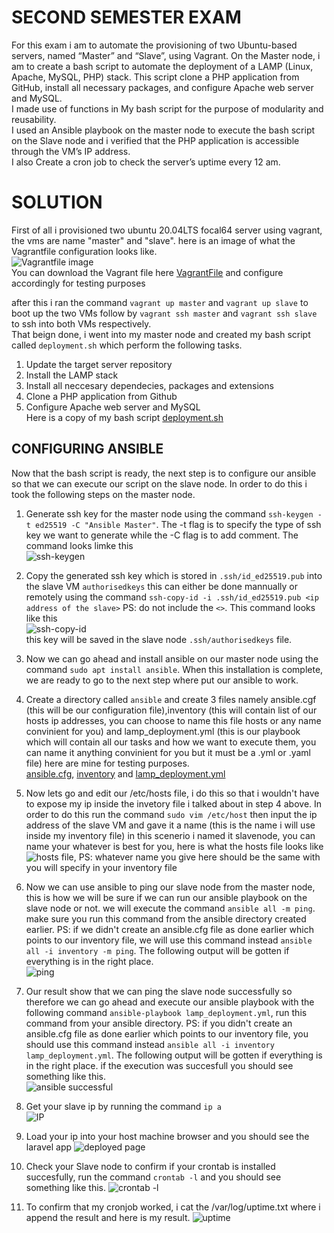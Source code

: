 # SECOND SEMESTER EXAM  
For this exam i am to automate the provisioning of two Ubuntu-based servers, named “Master” and “Slave”, using Vagrant.
On the Master node, i am to create a bash script to automate the deployment of a LAMP (Linux, Apache, MySQL, PHP) stack.
This script clone a PHP application from GitHub, install all necessary packages, and configure Apache web server and MySQL.  
I made use of functions in My bash script for the purpose of modularity and reusability.  
I used an Ansible playbook on the master node to execute the bash script on the Slave node and i verified that the PHP application is accessible through the VM’s IP address.  
I also Create a cron job to check the server’s uptime every 12 am.  

# SOLUTION
First of all i provisioned two ubuntu 20.04LTS focal64 server using vagrant, the vms are name "master" and "slave". here is an image of what the Vagrantfile configuration looks like.  
![Vagrantfile image](/images/Vagrantfile.jpg)  
You can download the Vagrant file here [VagrantFile](./Vagrantfile) and configure accordingly for testing purposes

after this i ran the command `vagrant up master` and `vagrant up slave` to boot up the two VMs follow by `vagrant ssh master` and `vagrant ssh slave` to ssh into both VMs respectively.  
That beign done, i went into my master node and created my bash script called `deployment.sh` which perform the following tasks.  
1. Update the target server repository  
2. Install the LAMP stack  
3. Install all neccesary dependecies, packages and extensions
4. Clone a PHP application from Github
5. Configure Apache web server and MySQL  
Here is a copy of my bash script [deployment.sh](deployment.sh)  

## CONFIGURING ANSIBLE
Now that the bash script is ready, the next step is to configure our ansible so that we can execute our script on the slave node. In order to do this i took the following steps on the master node.
1. Generate ssh key for the master node using the command `ssh-keygen -t ed25519 -C "Ansible Master"`. The -t flag is to specify the type of ssh key we want to generate while the -C flag is to add comment. The command looks limke this  
![ssh-keygen](/images/ssh-keygen.jpg)
  
2. Copy the generated ssh key which is stored in `.ssh/id_ed25519.pub` into the slave VM `authorisedkeys` this can either be done mannually or remotely using the command `ssh-copy-id -i .ssh/id_ed25519.pub <ip address of the slave>` PS: do not include the `<>`. This command looks like this  
![ssh-copy-id](/images/ssh-copy-id.jpg)  
this key will be saved in the slave node `.ssh/authorisedkeys` file.  
  
3. Now we can go ahead and install ansible on our master node using the command `sudo apt install ansible`. When this installation is complete, we are ready to go to the next step where put our ansible to work.
  
4. Create a directory called `ansible` and create 3 files namely ansible.cgf (this will be our configuration file),inventory (this will contain list of our hosts ip addresses, you can choose to name this file hosts or any name convinient for you) and lamp_deployment.yml (this is our playbook which will contain all our tasks and how we want to execute them, you can name it anything convinient for you but it must be a .yml or .yaml file) here are mine for testing purposes.  
[ansible.cfg](ansible.cfg), [inventory](./inventory) and [lamp_deployment.yml](lamp_deployment.yml)
  
5. Now lets go and edit our /etc/hosts file, i do this so that i wouldn't have to expose my ip inside the invetory file i talked about in step 4 above. In order to do this run the command `sudo vim /etc/host` then input the ip address of the slave VM and gave it a name (this is the name i will use inside my inventory file) in this scenerio i named it slavenode, you can name your whatever is best for you, here is what the hosts file looks like  
![hosts file](/images/hosts.jpg), PS: whatever name you give here should be the same with you will specify in your inventory file
  
6. Now we can use ansible to ping our slave node from the master node, this is how we will be sure if we can run our ansible playbook on the slave node or not. we will execute the command `ansible all -m ping`. make sure you run this command from the ansible directory created earlier. PS: if we didn't create an ansible.cfg file as done earlier which points to our inventory file, we will use this command instead `ansible all -i inventory -m ping`. The following output will be gotten if everything is in the right place.  
![ping](/images/ping.jpg)  
  
7. Our result show that we can ping the slave node successfully so therefore we can go ahead and execute our ansible playbook with the following command `ansible-playbook lamp_deployment.yml`, run this command from your ansible directory. PS: if you didn't create an ansible.cfg file as done earlier which points to our inventory file, you should use this command instead `ansible all -i inventory lamp_deployment.yml`. The following output will be gotten if everything is in the right place. if the execution was succesfull you should see something like this.  
![ansible successful](/images/ansible%20sucess.jpg)
  
8. Get your slave ip by running the command `ip a`  
![IP](/images/ip.jpg)
  
9. Load your ip into your host machine browser and you should see the laravel app
![deployed page](/images/deployed%20page.jpg)
  
10. Check your Slave node to confirm if your crontab is installed succesfully, run the command `crontab -l` and you should see something like this.
![crontab -l](/images/crontab%20-l.jpg)
  
11. To confirm that my cronjob worked, i cat the /var/log/uptime.txt where i append the result and here is my result.
![uptime](/images/uptime.jpg)